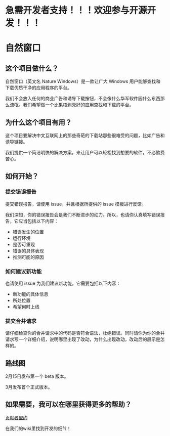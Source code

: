 # **急需开发者支持！！！欢迎参与开源开发！！！**

# 自然窗口

## 这个项目做什么？

自然窗口（英文名 Nature Windows）是一款让广大 Windows 用户能够查找和下载优质干净的应用程序的平台。

我们不会放入任何的商业广告和诱导下载按钮，不会像什么华军软件园什么东西那么流氓。我们希望做一个比果核剥壳好的应用查找和下载的平台。

## 为什么这个项目有用？

这个项目要解决中文互联网上的那些奇葩的下载站那些很难受的问题，比如广告和诱导链接。

我们提供一个简洁明快的解决方案，来让用户可以轻松找到想要的软件，不必煞费苦心。

## 如何开始？

### 提交错误报告

提交错误报告，请使用 issue，并且根据所提供的 issue 模板进行反馈。

我们深知，你的错误报告会是我们不断进步的动力。所以，也请你认真填写错误报告，它应当包括以下内容：

- 错误发生的位置
- 运行环境
- 是否可重现
- 错误的具体表现
- 推测可能的原因

### 如何建议新功能

也请使用 issue 为我们建议新功能。它需要包括以下内容：

- 新功能的具体信息
- 所处位置
- 希望何时上线

### 提交合并请求

请仔细检查你的合并请求中的代码是否符合语法，杜绝错误。同时请你为你的合并请求写一个详细介绍，说明哪里出现了改动，为什么出现改动，改动后的展示是怎样的。

## 路线图

2月15日发布第一个 beta 版本。

3月发布首个正式版本。

## 如果需要，我可以在哪里获得更多的帮助？

[贡献者盟约](CODE_OF_CONDUCT.md)

在我们的wiki里找到开发的细节！
